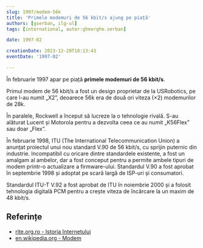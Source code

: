 ```yaml
---
slug: 1997/modem-56k
title: 'Primele modemuri de 56 kbit/s ajung pe piață'
authors: [gserban, ilg-ul]
tags: [international, autor:gheorghe.serban]

date: 1997-02

creationDate: 2023-12-20T18:13:43
eventDate: '1997-02'

---
```


În februarie 1997 apar pe piață **primele modemuri de 56 kbit/s**.

<!-- truncate -->

Primul modem de 56 kbit/s a fost un design proprietar de la USRobotics,
pe care l-au numit „X2”, deoarece 56k era de două ori viteza (×2)
modemurilor de 28k.

În paralele, Rockwell a început să lucreze la o tehnologie rivală.
S-au alăturat Lucent și Motorola pentru a dezvolta ceea ce au numit
„K56Flex” sau doar „Flex”.

În februarie 1998, ITU (The International Telecommunication Union)
a anunțat proiectul unui nou standard V.90 de 56 kbit/s, cu sprijin
puternic din industrie. Incompatibil cu oricare dintre standardele
existente, a fost un amalgam al ambelor, dar a fost conceput pentru
a permite ambele tipuri de modem printr-o actualizare a firmware-ului.
Standardul V.90 a fost aprobat în septembrie 1998 și adoptat pe scară
largă de ISP-uri și consumatori.

Standardul ITU-T V.92 a fost aprobat de ITU în noiembrie 2000 și a
folosit tehnologia digitală PCM pentru a crește viteza de încărcare
la un maxim de 48 kbit/s.

## Referințe

- [rite.org.ro - Istoria Internetului](https://rite.org.ro/istoria-internetului/)
- [en.wikipedia.org - Modem](https://en.wikipedia.org/wiki/Modem#56_kbit/s_technologies)
